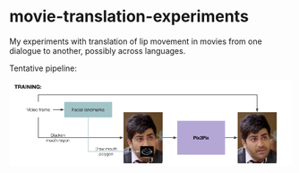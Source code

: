 # movie-translation-experiments

My experiments with translation of lip movement in movies from one dialogue to another, possibly across languages.

Tentative pipeline:

![alt text](Movie_Translation.png "IMAGE NOT FOUND")
